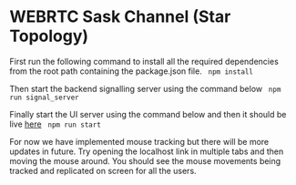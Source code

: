 # WEBRTC Sask Channel (Star Topology)

First run the following command to install all the required dependencies from the root path containing the package.json file.
``` npm install```

Then start the backend signalling server using the command below
``` npm run signal_server```

Finally start the UI server using the command below and then it should be live [here](https://localhost:8083/)
``` npm run start```

For now we have implemented mouse tracking but there will be more updates in future.
Try opening the localhost link in multiple tabs and then moving the mouse around. You should see the mouse movements being tracked and replicated on screen for all the users.
